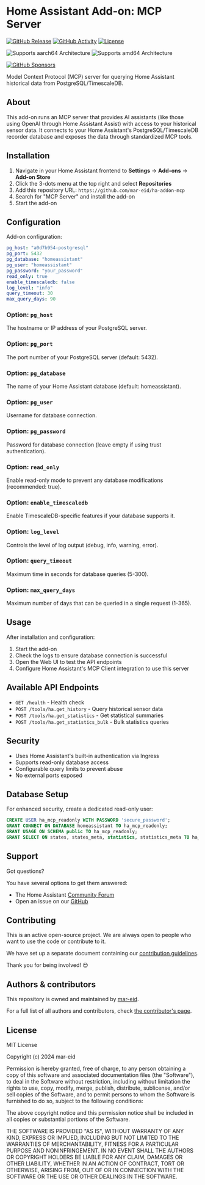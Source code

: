 # Home Assistant Add-on: MCP Server

[![GitHub Release][releases-shield]][releases]
[![GitHub Activity][commits-shield]][commits]
[![License][license-shield]][license]

![Supports aarch64 Architecture][aarch64-shield]
![Supports amd64 Architecture][amd64-shield]

[![GitHub Sponsors][sponsors-shield]][sponsors]

Model Context Protocol (MCP) server for querying Home Assistant historical data from PostgreSQL/TimescaleDB.

## About

This add-on runs an MCP server that provides AI assistants (like those using OpenAI through Home Assistant Assist) with access to your historical sensor data. It connects to your Home Assistant's PostgreSQL/TimescaleDB recorder database and exposes the data through standardized MCP tools.

## Installation

1. Navigate in your Home Assistant frontend to **Settings** → **Add-ons** → **Add-on Store**
2. Click the 3-dots menu at the top right and select **Repositories**
3. Add this repository URL: `https://github.com/mar-eid/ha-addon-mcp`
4. Search for "MCP Server" and install the add-on
5. Start the add-on

## Configuration

Add-on configuration:

```yaml
pg_host: "a0d7b954-postgresql"
pg_port: 5432
pg_database: "homeassistant"
pg_user: "homeassistant"
pg_password: "your_password"
read_only: true
enable_timescaledb: false
log_level: "info"
query_timeout: 30
max_query_days: 90
```

### Option: `pg_host`

The hostname or IP address of your PostgreSQL server.

### Option: `pg_port`

The port number of your PostgreSQL server (default: 5432).

### Option: `pg_database`

The name of your Home Assistant database (default: homeassistant).

### Option: `pg_user`

Username for database connection.

### Option: `pg_password`

Password for database connection (leave empty if using trust authentication).

### Option: `read_only`

Enable read-only mode to prevent any database modifications (recommended: true).

### Option: `enable_timescaledb`

Enable TimescaleDB-specific features if your database supports it.

### Option: `log_level`

Controls the level of log output (debug, info, warning, error).

### Option: `query_timeout`

Maximum time in seconds for database queries (5-300).

### Option: `max_query_days`

Maximum number of days that can be queried in a single request (1-365).

## Usage

After installation and configuration:

1. Start the add-on
2. Check the logs to ensure database connection is successful
3. Open the Web UI to test the API endpoints
4. Configure Home Assistant's MCP Client integration to use this server

## Available API Endpoints

- `GET /health` - Health check
- `POST /tools/ha.get_history` - Query historical sensor data
- `POST /tools/ha.get_statistics` - Get statistical summaries
- `POST /tools/ha.get_statistics_bulk` - Bulk statistics queries

## Security

- Uses Home Assistant's built-in authentication via Ingress
- Supports read-only database access
- Configurable query limits to prevent abuse
- No external ports exposed

## Database Setup

For enhanced security, create a dedicated read-only user:

```sql
CREATE USER ha_mcp_readonly WITH PASSWORD 'secure_password';
GRANT CONNECT ON DATABASE homeassistant TO ha_mcp_readonly;
GRANT USAGE ON SCHEMA public TO ha_mcp_readonly;
GRANT SELECT ON states, states_meta, statistics, statistics_meta TO ha_mcp_readonly;
```

## Support

Got questions?

You have several options to get them answered:

- The Home Assistant [Community Forum][forum]
- Open an issue on our [GitHub][issue]

## Contributing

This is an active open-source project. We are always open to people who want to
use the code or contribute to it.

We have set up a separate document containing our
[contribution guidelines](CONTRIBUTING.md).

Thank you for being involved! :heart_eyes:

## Authors & contributors

This repository is owned and maintained by [mar-eid][mar-eid].

For a full list of all authors and contributors,
check [the contributor's page][contributors].

## License

MIT License

Copyright (c) 2024 mar-eid

Permission is hereby granted, free of charge, to any person obtaining a copy
of this software and associated documentation files (the "Software"), to deal
in the Software without restriction, including without limitation the rights
to use, copy, modify, merge, publish, distribute, sublicense, and/or sell
copies of the Software, and to permit persons to whom the Software is
furnished to do so, subject to the following conditions:

The above copyright notice and this permission notice shall be included in all
copies or substantial portions of the Software.

THE SOFTWARE IS PROVIDED "AS IS", WITHOUT WARRANTY OF ANY KIND, EXPRESS OR
IMPLIED, INCLUDING BUT NOT LIMITED TO THE WARRANTIES OF MERCHANTABILITY,
FITNESS FOR A PARTICULAR PURPOSE AND NONINFRINGEMENT. IN NO EVENT SHALL THE
AUTHORS OR COPYRIGHT HOLDERS BE LIABLE FOR ANY CLAIM, DAMAGES OR OTHER
LIABILITY, WHETHER IN AN ACTION OF CONTRACT, TORT OR OTHERWISE, ARISING FROM,
OUT OF OR IN CONNECTION WITH THE SOFTWARE OR THE USE OR OTHER DEALINGS IN THE
SOFTWARE.

[aarch64-shield]: https://img.shields.io/badge/aarch64-yes-green.svg
[amd64-shield]: https://img.shields.io/badge/amd64-yes-green.svg
[commits-shield]: https://img.shields.io/github/commit-activity/y/mar-eid/ha-addon-mcp.svg
[commits]: https://github.com/mar-eid/ha-addon-mcp/commits/main
[contributors]: https://github.com/mar-eid/ha-addon-mcp/graphs/contributors
[forum]: https://community.home-assistant.io
[issue]: https://github.com/mar-eid/ha-addon-mcp/issues
[license]: https://github.com/mar-eid/ha-addon-mcp/blob/main/LICENSE
[license-shield]: https://img.shields.io/github/license/mar-eid/ha-addon-mcp.svg
[mar-eid]: https://github.com/mar-eid
[releases-shield]: https://img.shields.io/github/release/mar-eid/ha-addon-mcp.svg
[releases]: https://github.com/mar-eid/ha-addon-mcp/releases
[sponsors]: https://github.com/sponsors/mar-eid
[sponsors-shield]: https://img.shields.io/github/sponsors/mar-eid?label=Sponsors